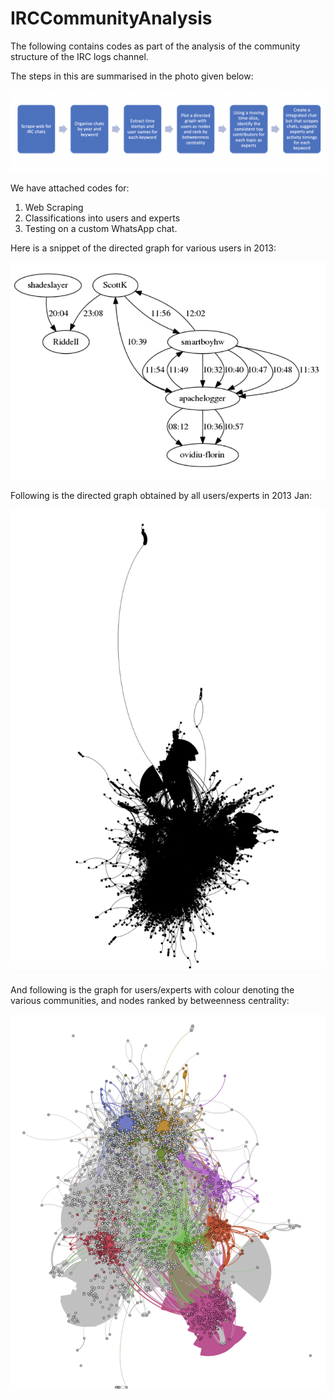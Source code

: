 # IRCCommunityAnalysis
The following contains codes as part of the analysis of the community structure of the IRC logs channel. 

The steps in this are summarised in the photo given below:

![Steps for creation of chat-bot](https://github.com/soundarya98/IRCCommunityAnalysis/blob/master/Project_Flow.png)

We have attached codes for:
1. Web Scraping
2. Classifications into users and experts
3. Testing on a custom WhatsApp chat.


Here is a snippet of the directed graph for various users in 2013:

![Directed Graph](https://github.com/soundarya98/IRCCommunityAnalysis/blob/master/DirectedGraph.png)

Following is the directed graph obtained by all users/experts in 2013 Jan:

![GephiGraph1](https://github.com/soundarya98/IRCCommunityAnalysis/blob/master/GephiGraph1.png)

And following is the graph for users/experts with colour denoting the various communities, and nodes ranked by betweenness centrality:

![GephiGraph2](https://github.com/soundarya98/IRCCommunityAnalysis/blob/master/GephiGraph2.png)
